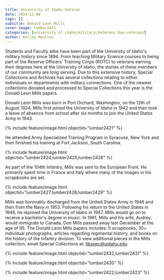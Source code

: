 ```yaml
---
title: University of Idaho Veteran
date: 2024-11-08 
tags: []
subtitle: Donald Leon Mills
cover-image: lumber2421
categories: [university of idaho;military;Veterans Day;veterans]
author: Kelley Moulton
---
```

Students and Faculty alike have been part of the University of Idaho's military history since 1894. From teaching Military Science courses to being part of the Reserve Officers' Training Corps (ROTC) to veterans earning their degrees here at the University of Idaho, the stories of these members of our community are long serving. Due to this extensive history, Special Collections and Archives has several collections relating to either individuals or departments with military connections. One of the newest collections donated and processed to Special Collections this year is the Donald Leon Mills papers. 

Donald Leon Mills was born in Port Orchard, Washington, on the 12th of August 1924. Mills first joined the University of Idaho in 1942 and then took a leave of absence from school after six months to join the United States Army in 1943. 

{% include feature/image.html objectid="lumber2421" %}

He attended Army Specialized Training Program in Syracuse, New York and then finished his training at Fort Jackson, South Carolina. 

{% include feature/image.html objectid="lumber2424;lumber2425;lumber2426" %}

As part of the 104th Infantry, Mills was sent to the European Front. He primarily spent time in France and Italy where many of the images in his scrapbooks are set. 

{% include feature/image.html objectid="lumber2427;lumber2428;lumber2429" %}

Mills was honorably discharged from the United States Army in 1946 and then from the Navy in 1953. Following his return to the United States in 1946, he rejoined the University of Idaho in 1947. Mills would go on to receive a bachelor's degree in music. In 1961, Mills and his wife, Audrey, would immigrate to Canada. Don Mills passed away last December at the age of 95. The Donald Leon Mills papers includes: 5 scrapbooks, 30+ individual photographs, articles regarding regimental history, and books on the history of the Infantry division. To view additional pieces in the Mills collection, email Special Collections at: libspec@uidaho.edu.

{% include feature/image.html objectid="lumber2432;lumber2431" %}

{% include feature/image.html objectid="lumber2430" %}

{% include feature/image.html objectid="lumber2422;lumber2423" %}